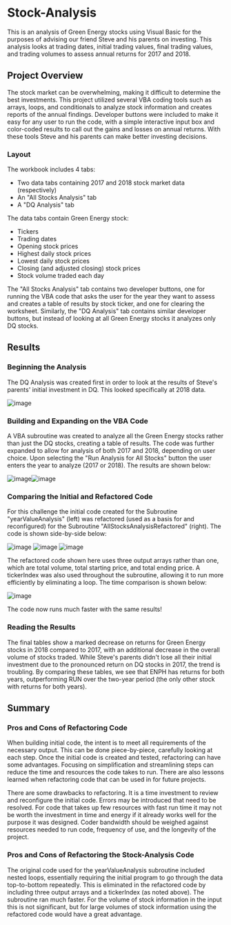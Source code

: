 # Stock-Analysis
This is an analysis of Green Energy stocks using Visual Basic for the purposes of advising our friend Steve and his parents on investing. This analysis looks at trading dates, initial trading values, final trading values, and trading volumes to assess annual returns for 2017 and 2018.

## Project Overview
The stock market can be overwhelming, making it difficult to determine the best investments. This project utilized several VBA coding tools such as arrays, loops, and conditionals to analyze stock information and creates reports of the annual findings. Developer buttons were included to make it easy for any user to run the code, with a simple interactive input box and color-coded results to call out the gains and losses on annual returns. With these tools Steve and his parents can make better investing decisions.

### Layout
The workbook includes 4 tabs:
- Two data tabs containing 2017 and 2018 stock market data (respectively)
- An "All Stocks Analysis" tab
- A "DQ Analysis" tab

The data tabs contain Green Energy stock:
- Tickers
- Trading dates
- Opening stock prices
- Highest daily stock prices
- Lowest daily stock prices
- Closing (and adjusted closing) stock prices
- Stock volume traded each day

The "All Stocks Analysis" tab contains two developer buttons, one for running the VBA code that asks the user for the year they want to assess and creates a table of results by stock ticker, and one for clearing the worksheet. Similarly, the "DQ Analysis" tab contains similar developer buttons, but instead of looking at all Green Energy stocks it analyzes only DQ stocks. 

## Results
### Beginning the Analysis
The DQ Analysis was created first in order to look at the results of Steve's parents' initial investment in DQ. This looked specifically at 2018 data. 

![image](https://user-images.githubusercontent.com/105830645/173010037-dbc30005-a8ca-4297-a3fd-2cc2a84bd22a.png)

### Building and Expanding on the VBA Code
A VBA subroutine was created to analyze all the Green Energy stocks rather than just the DQ stocks, creating a table of results. The code was further expanded to allow for analysis of both 2017 and 2018, depending on user choice. Upon selecting the "Run Analysis for All Stocks" button the user enters the year to analyze (2017 or 2018). The results are shown below:

![image](https://user-images.githubusercontent.com/105830645/173010501-58763533-e1b5-4d8e-8d11-d8c923ce81c6.png)![image](https://user-images.githubusercontent.com/105830645/173010575-1a866d72-aedc-4e36-88c1-7dd7f7d7db0a.png)


### Comparing the Initial and Refactored Code
For this challenge the initial code created for the Subroutine "yearValueAnalysis" (left) was refactored (used as a basis for and reconfigured) for the Subroutine "AllStocksAnalysisRefactored" (right). The code is shown side-by-side below:

![image](https://user-images.githubusercontent.com/105830645/173015633-4f93d479-dd0e-4fe1-ad8c-b276c41fc88c.png)
![image](https://user-images.githubusercontent.com/105830645/173015664-c177e956-3a1b-4613-afa9-f7ff59b5bf63.png)
![image](https://user-images.githubusercontent.com/105830645/173015679-54c6e12d-e523-49aa-b2a9-9666998626ca.png)

The refactored code shown here uses three output arrays rather than one, which are total volume, total starting price, and total ending price. A tickerIndex was also used throughout the subroutine, allowing it to run more efficiently by eliminating a loop. The time comparison is shown below:

![image](https://user-images.githubusercontent.com/105830645/173016356-7171b0dd-0056-4055-87c9-b33644610b73.png)

The code now runs much faster with the same results!

### Reading the Results
The final tables show a marked decrease on returns for Green Energy stocks in 2018 compared to 2017, with an additional decrease in the overall volume of stocks traded. While Steve's parents didn't lose all their initial investment due to the pronounced return on DQ stocks in 2017, the trend is troubling. By comparing these tables, we see that ENPH has returns for both years, outperforming RUN over the two-year period (the only other stock with returns for both years). 

## Summary
### Pros and Cons of Refactoring Code
When building initial code, the intent is to meet all requirements of the necessary output. This can be done piece-by-piece, carefully looking at each step. Once the initial code is created and tested, refactoring can have some advantages. Focusing on simplification and streamlining steps can reduce the time and resources the code takes to run. There are also lessons learned when refactoring code that can be used in for future projects. 

There are some drawbacks to refactoring. It is a time investment to review and reconfigure the initial code. Errors may be introduced that need to be resolved. For code that takes up few resources with fast run time it may not be worth the investment in time and energy if it already works well for the purpose it was designed. Coder bandwidth should be weighed against resources needed to run code, frequency of use, and the longevity of the project.

### Pros and Cons of Refactoring the Stock-Analysis Code
The original code used for the yearValueAnalysis subroutine included nested loops, essentially requiring the initial program to go through the data top-to-bottom repeatedly. This is eliminated in the refactored code by including three output arrays and a tickerIndex (as noted above). The subroutine ran much faster. For the volume of stock information in the input this is not significant, but for large volumes of stock information using the refactored code would have a great advantage.
